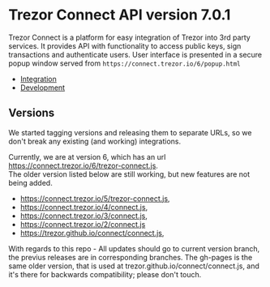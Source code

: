 # Trezor Connect API version 7.0.1

Trezor Connect is a platform for easy integration of Trezor into 3rd party services. It provides API with functionality to access public keys, sign transactions and authenticate users. User interface is presented in a secure popup window served from `https://connect.trezor.io/6/popup.html`

* [Integration](docs/index.md)
* [Development](https://wiki.trezor.io/Developers_guide:Trezor_Connect_API)


## Versions
We started tagging versions and releasing them to separate URLs, so we don't break any existing (and working) integrations.

Currently, we are at version 6, which has an url https://connect.trezor.io/6/trezor-connect.js.
<br> 
The older version listed below are still working, but new features are not being added.
* https://connect.trezor.io/5/trezor-connect.js,
* https://connect.trezor.io/4/connect.js,
* https://connect.trezor.io/3/connect.js,
* https://connect.trezor.io/2/connect.js
* https://trezor.github.io/connect/connect.js,

With regards to this repo - All updates should go to current version branch, the previus releases are in corresponding branches. The gh-pages is the same older version, that is used at trezor.github.io/connect/connect.js, and it's there for backwards compatibility; please don't touch.
